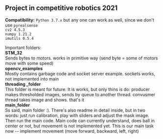 ## Project in competitive robotics 2021
**Compatibility:**
`Python 3.7.x` but any one can work as well, since we don't use `pyrealsense`</br>
`cv2 4.5.3`</br>
`numpy 1.21.2`</br>
`imutils 0.5.4`</br>

Important folders:</br>
**STM_32** </br>
Sends bytes to motors. works in primitive way (send byte = some of motors move with some speed) </br>
**opencv_examples** </br>
Mostly contains garbage code and socket server example. sockets works, not implemented into main </br>
**threading _folder** </br>
This folder is meant  for future. It is works, but only thins is do: producer makes thresholded images, sends by queue to another thread. convusmer thread takes image and shows. that's it </br>
**main_folder** </br>
Ss said, main folder :). There's also readme in detail inside, but in two words: just run calibration, play with sliders and adjust the mask image. Then run the main code. Main code can currently understand, does ball in center or not, but movement is not implemented yet. This is our main task now -- implement movement (move forward, backward, left, right) </br>
